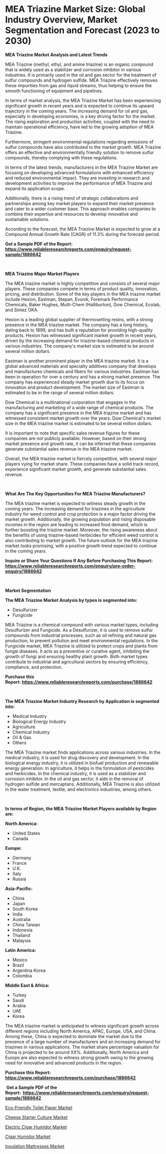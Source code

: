 <p><h1>MEA Triazine Market Size: Global Industry Overview, Market Segmentation and Forecast (2023 to 2030)</h1></p><p><strong>MEA Triazine Market Analysis and Latest Trends</strong></p>
<p><p>MEA Triazine (methyl, ethyl, and amine triazine) is an organic compound that is widely used as a stabilizer and corrosion inhibitor in various industries. It is primarily used in the oil and gas sector for the treatment of sulfur compounds and hydrogen sulfide. MEA Triazine effectively removes these impurities from gas and liquid streams, thus helping to ensure the smooth functioning of equipment and pipelines.</p><p>In terms of market analysis, the MEA Triazine Market has been experiencing significant growth in recent years and is expected to continue its upward trajectory in the coming years. The increasing demand for oil and gas, especially in developing economies, is a key driving factor for the market. The rising exploration and production activities, coupled with the need to maintain operational efficiency, have led to the growing adoption of MEA Triazine.</p><p>Furthermore, stringent environmental regulations regarding emissions of sulfur compounds have also contributed to the market growth. MEA Triazine offers an effective and environmentally friendly solution to remove sulfur compounds, thereby complying with these regulations.</p><p>In terms of the latest trends, manufacturers in the MEA Triazine Market are focusing on developing advanced formulations with enhanced efficiency and reduced environmental impact. They are investing in research and development activities to improve the performance of MEA Triazine and expand its application scope.</p><p>Additionally, there is a rising trend of strategic collaborations and partnerships among key market players to expand their market presence and cater to a wider customer base. This approach enables companies to combine their expertise and resources to develop innovative and sustainable solutions.</p><p>According to the forecast, the MEA Triazine Market is expected to grow at a Compound Annual Growth Rate (CAGR) of 11.3% during the forecast period.</p></p>
<p><strong>Get a Sample PDF of the Report:&nbsp; <a href="https://www.reliableresearchreports.com/enquiry/request-sample/1886642">https://www.reliableresearchreports.com/enquiry/request-sample/1886642</a></strong></p>
<p>&nbsp;</p>
<p><strong>MEA Triazine Major Market Players</strong></p>
<p><p>The MEA triazine market is highly competitive and consists of several major players. These companies compete in terms of product quality, innovation, pricing, and distribution. Some of the key players in the MEA triazine market include Hexion, Eastman, Stepan, Evonik, Foremark Performance Chemicals, Baker Hughes, Multi-Chem (Halliburton), Dow Chemical, Ecolab, and Sintez OKA.</p><p>Hexion is a leading global supplier of thermosetting resins, with a strong presence in the MEA triazine market. The company has a long history, dating back to 1899, and has built a reputation for providing high-quality products. Hexion has witnessed significant market growth in recent years, driven by the increasing demand for triazine-based chemical products in various industries. The company's market size is estimated to be around several million dollars.</p><p>Eastman is another prominent player in the MEA triazine market. It is a global advanced materials and specialty additives company that develops and manufactures chemicals and fibers for various industries. Eastman has been in operation for over a century and has a strong market presence. The company has experienced steady market growth due to its focus on innovation and product development. The market size of Eastman is estimated to be in the range of several million dollars.</p><p>Dow Chemical is a multinational corporation that engages in the manufacturing and marketing of a wide range of chemical products. The company has a significant presence in the MEA triazine market and has witnessed consistent market growth over the years. Dow Chemical's market size in the MEA triazine market is estimated to be several million dollars.</p><p>It is important to note that specific sales revenue figures for these companies are not publicly available. However, based on their strong market presence and growth rate, it can be inferred that these companies generate substantial sales revenue in the MEA triazine market.</p><p>Overall, the MEA triazine market is fiercely competitive, with several major players vying for market share. These companies have a solid track record, experience significant market growth, and generate substantial sales revenue.</p></p>
<p>&nbsp;</p>
<p><strong>What Are The Key Opportunities For MEA Triazine Manufacturers?</strong></p>
<p><p>The MEA triazine market is expected to witness steady growth in the coming years. The increasing demand for triazines in the agriculture industry for weed control and crop protection is a major factor driving the market growth. Additionally, the growing population and rising disposable incomes in the region are leading to increased food demand, which is further boosting the triazine market. Moreover, the rising awareness about the benefits of using triazine-based herbicides for efficient weed control is also contributing to market growth. The future outlook for the MEA triazine market looks promising, with a positive growth trend expected to continue in the coming years.</p></p>
<p><strong>Inquire or Share Your Questions If Any Before Purchasing This Report: <a href="https://www.reliableresearchreports.com/enquiry/pre-order-enquiry/1886642">https://www.reliableresearchreports.com/enquiry/pre-order-enquiry/1886642</a></strong></p>
<p>&nbsp;</p>
<p><strong>Market Segmentation</strong></p>
<p><strong>The MEA Triazine Market Analysis by types is segmented into:</strong></p>
<p><ul><li>Desulfurizer</li><li>Fungicide</li></ul></p>
<p><p>MEA Triazine is a chemical compound with various market types, including Desulfurizer and Fungicide. As a Desulfurizer, it is used to remove sulfur compounds from industrial processes, such as oil refining and natural gas production, to prevent pollution and meet environmental regulations. In the Fungicide market, MEA Triazine is utilized to protect crops and plants from fungal diseases. It acts as a preventive or curative agent, inhibiting the growth of fungi and ensuring healthy plant growth. Both market types contribute to industrial and agricultural sectors by ensuring efficiency, compliance, and protection.</p></p>
<p><strong>Purchase this Report:&nbsp;<a href="https://www.reliableresearchreports.com/purchase/1886642">https://www.reliableresearchreports.com/purchase/1886642</a></strong></p>
<p>&nbsp;</p>
<p><strong>The MEA Triazine Market Industry Research by Application is segmented into:</strong></p>
<p><ul><li>Medical Industry</li><li>Biological Energy Industry</li><li>Agriculture</li><li>Chemical Industry</li><li>Oil & Gas</li><li>Others</li></ul></p>
<p><p>The MEA Triazine market finds applications across various industries. In the medical industry, it is used for drug discovery and development. In the biological energy industry, it is utilized in biofuel production and renewable energy generation. In agriculture, it helps in the formulation of pesticides and herbicides. In the chemical industry, it is used as a stabilizer and corrosion inhibitor. In the oil and gas sector, it aids in the removal of hydrogen sulfide and mercaptans. Additionally, MEA Triazine is also utilized in the water treatment, textile, and electronics industries, among others.</p></p>
<p>&nbsp;</p>
<p><strong>In terms of Region, the MEA Triazine Market Players available by Region are:</strong></p>
<p>
    <p> <strong> North America: </strong>
        <ul>
            <li>United States</li>
            <li>Canada</li>
        </ul>
        </p> 
    <p> <strong> Europe: </strong>
        <ul>
            <li>Germany</li>
            <li>France</li>
            <li>U.K.</li>
            <li>Italy</li>
            <li>Russia</li>
        </ul>
        </p> 
    <p> <strong> Asia-Pacific: </strong>
        <ul>
            <li>China</li>
            <li>Japan</li>
            <li>South Korea</li>
            <li>India</li>
            <li>Australia</li>
            <li>China Taiwan</li>
            <li>Indonesia</li>
            <li>Thailand</li>
            <li>Malaysia</li>
        </ul>
        </p> 
    <p> <strong> Latin America: </strong>
        <ul>
            <li>Mexico</li>
            <li>Brazil</li>
            <li>Argentina Korea</li>
            <li>Colombia</li>
        </ul>
        </p> 
    <p> <strong> Middle East & Africa: </strong>
        <ul>
            <li>Turkey</li>
            <li>Saudi</li>
            <li>Arabia</li>
            <li>UAE</li>
            <li>Korea</li>
        </ul>
    </p>
    </p>
<p><p>The MEA triazine market is anticipated to witness significant growth across different regions including North America, APAC, Europe, USA, and China. Among these, China is expected to dominate the market due to the presence of a large number of manufacturers and an increasing demand for triazines in various applications. The market share percentage valuation for China is projected to be around XX%. Additionally, North America and Europe are also expected to witness strong growth owing to the growing need for innovative and advanced products in the region.</p></p>
<p><strong>Purchase this Report: <a href="https://www.reliableresearchreports.com/purchase/1886642">https://www.reliableresearchreports.com/purchase/1886642</a></strong></p>
<p>&nbsp;<strong>Get a Sample PDF of the Report:&nbsp;&nbsp;<a href="https://www.reliableresearchreports.com/enquiry/request-sample/1886642">https://www.reliableresearchreports.com/enquiry/request-sample/1886642</a></strong></p>
<p><strong></strong></p>
<p><p><a href="https://medium.com/@chiragreportprime4/eco-friendly-toilet-paper-market-competitive-analysis-market-trends-and-forecast-to-2030-2cefa68b63a4">Eco-Friendly Toilet Paper Market</a></p><p><a href="https://github.com/zebdakicsin/Market-Research-Report-List-1/blob/main/cheese-starter-culture-market.md">Cheese Starter Culture Market</a></p><p><a href="https://medium.com/@kartik.reportprime/electric-cigar-humidor-market-insights-into-market-cagr-market-trends-and-growth-strategies-84d8b3e9c3fa">Electric Cigar Humidor Market</a></p><p><a href="https://medium.com/@smriti.reportprime/cigar-humidor-market-outlook-industry-overview-and-forecast-2023-to-2030-64c7d87b10ff">Cigar Humidor Market</a></p><p><a href="https://github.com/kholmovskayalyudmila/Market-Research-Report-List-1/blob/main/insulation-mattresses-market.md">Insulation Mattresses Market</a></p></p>